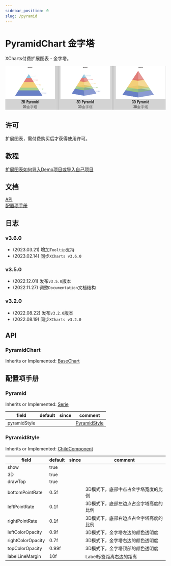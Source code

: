 ```yaml
---
sidebar_position: 0
slug: /pyramid
---
```


# PyramidChart 金字塔

XCharts付费扩展图表 - 金字塔。

![pyramid](img/pyramid.png)

## 许可

扩展图表，需付费购买后才获得使用许可。

## 教程

[扩展图表如何导入Demo项目或导入自己项目](https://github.com/XCharts-Team/XCharts-Demo)

## 文档

[API](#api)  
[配置项手册](#配置项手册)  

## 日志

### v3.6.0

* (2023.03.21) 增加`Tooltip`支持
* (2023.02.14) 同步`XCharts v3.6.0`

### v3.5.0

* (2022.12.01) 发布`v3.5.0`版本
* (2022.11.27) 调整`Documentation`文档结构

### v3.2.0

* (2022.08.22) 发布`v3.2.0`版本
* (2022.08.19) 同步`XCharts v3.2.0`

## API

### PyramidChart

Inherits or Implemented: [BaseChart](https://xcharts-team.github.io/docs/api#basechart)

## 配置项手册

### Pyramid

Inherits or Implemented: [Serie](https://xcharts-team.github.io/docs/configuration#serie)

|field|default|since|comment|
|--|--|--|--|
|pyramidStyle||| [PyramidStyle](#pyramidstyle)|

### PyramidStyle

Inherits or Implemented: [ChildComponent](https://xcharts-team.github.io/docs/configuration#childcomponent)

|field|default|since|comment|
|--|--|--|--|
|show|true||
|3D|true||
|drawTop|true||
|bottomPointRate|0.5f||3D模式下，底部中点占金字塔宽度的比例
|leftPointRate|0.1f||3D模式下，底部左边点占金字塔高度的比例
|rightPointRate|0.1f||3D模式下，底部右边点占金字塔高度的比例
|leftColorOpacity|0.9f||3D模式下，金字塔左边的颜色透明度
|rightColorOpacity|0.7f||3D模式下，金字塔右边的颜色透明度
|topColorOpacity|0.99f||3D模式下，金字塔顶部的颜色透明度
|labelLineMargin|10f||Label标签距离右边的距离

